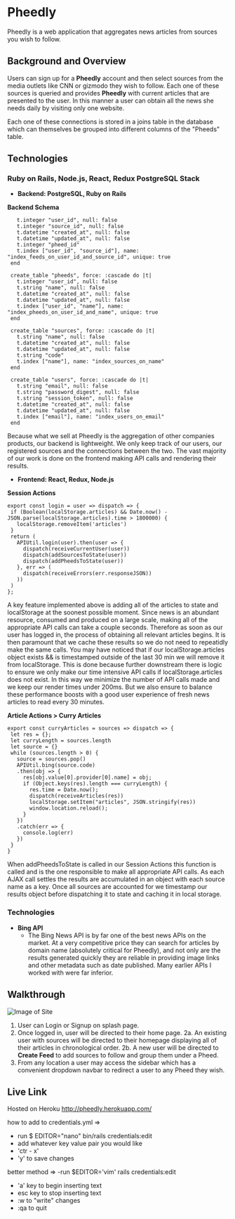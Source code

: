 # Pheedly
Pheedly is a web application that aggregates news articles from sources you wish to follow.

## Background and Overview

Users can sign up for a **Pheedly** account and then select sources from the media outlets like CNN or gizmodo they wish to follow. Each one of these sources is queried and provides **Pheedly** with current articles that are presented to the user. In this manner a user can obtain all the news she needs daily by visiting only one website.

Each one of these connections is stored in a joins table in the database which can themselves be grouped into different columns of the "Pheeds" table.


## Technologies

 ### Ruby on Rails, Node.js, React, Redux PostgreSQL Stack
 
 - **Backend: PostgreSQL, Ruby on Rails**
 
**Backend Schema**
 ``` create_table "feeds", force: :cascade do |t|
    t.integer "user_id", null: false
    t.integer "source_id", null: false
    t.datetime "created_at", null: false
    t.datetime "updated_at", null: false
    t.integer "pheed_id"
    t.index ["user_id", "source_id"], name: "index_feeds_on_user_id_and_source_id", unique: true
  end

  create_table "pheeds", force: :cascade do |t|
    t.integer "user_id", null: false
    t.string "name", null: false
    t.datetime "created_at", null: false
    t.datetime "updated_at", null: false
    t.index ["user_id", "name"], name: "index_pheeds_on_user_id_and_name", unique: true
  end

  create_table "sources", force: :cascade do |t|
    t.string "name", null: false
    t.datetime "created_at", null: false
    t.datetime "updated_at", null: false
    t.string "code"
    t.index ["name"], name: "index_sources_on_name"
  end

  create_table "users", force: :cascade do |t|
    t.string "email", null: false
    t.string "password_digest", null: false
    t.string "session_token", null: false
    t.datetime "created_at", null: false
    t.datetime "updated_at", null: false
    t.index ["email"], name: "index_users_on_email"
  end
```

Because what we sell at Pheedly is the aggregation of other companies products, our backend is lightweight. We only keep track of our users, our registered sources and the connections between the two. The vast majority of our work is done on the frontend making API calls and rendering their results.
 
 -  **Frontend: React, Redux, Node.js**
 
 **Session Actions**
 ```  
export const login = user => dispatch => {
  if (Boolean(localStorage.articles) && Date.now() - JSON.parse(localStorage.articles).time > 1800000) {
    localStorage.removeItem('articles')
  }
  return (  
    APIUtil.login(user).then(user => {
      dispatch(receiveCurrentUser(user))
      dispatch(addSourcesToState(user))
      dispatch(addPheedsToState(user))
    }, err => (
      dispatch(receiveErrors(err.responseJSON))
    ))
  )
};
```
A key feature implemented above is adding all of the articles to state and localStorage at the soonest possible moment. Since news is an abundant resource, consumed and produced on a large scale, making all of the appropriate API calls can take a couple seconds. Therefore as soon as our user has logged in, the process of obtaining all relevant articles begins. It is then paramount that we cache these results so we do not need to repeatidly make the same calls. You may have noticed that if our localStorage.articles object exists && is timestamped outside of the last 30 min we will remove it from localStorage. This is done because further downstream there is logic to ensure we only make our time intensive API calls if localStorage.articles does not exist. In this way we minimize the number of API calls made and we keep our render times under 200ms. But we also ensure to balance these performance boosts with a good user experience of fresh news articles to read every 30 minutes.

 **Article Actions > Curry Articles**
 ```
 export const curryArticles = sources => dispatch => {
  let res = {};
  let curryLength = sources.length
  let source = {}
  while (sources.length > 0) {
    source = sources.pop()
    APIUtil.bing(source.code)
    .then(obj => {
      res[obj.value[0].provider[0].name] = obj;
      if (Object.keys(res).length === curryLength) {
        res.time = Date.now();
        dispatch(receiveArticles(res))
        localStorage.setItem("articles", JSON.stringify(res))
        window.location.reload();
      }
    })
    .catch(err => {
      console.log(err)
    })
  }
}
 ```
When addPheedsToState is called in our Session Actions this function is called and is the one responsible to make all appropriate API calls. As each AJAX call settles the results are accumulated in an object with each source name as a key. Once all sources are accounted for we timestamp our results object before dispatching it to state and caching it in local storage.

 ### Technologies
  - **Bing API**
	 - The Bing News API is by far one of the best news APIs on the market. At a very competitive price they can search for articles by domain name (absolutely 	critical for Pheedly), and not only are the results generated quickly they are reliable in providing image links and other metadata such as date published. Many earlier APIs I worked with were far inferior.

## Walkthrough
![Image of Site](https://github.com/pr0grara/pheedly/blob/master/screen_shot_2020-07-10_at_11.09.58_am.png)
 1. User can Login or Signup on splash page.
 2. Once logged in, user will be directed to their home page.
 2a. An existing user with sources will be directed to their homepage displaying all of their articles in chronological order.
 2b. A new user will be directed to **Create Feed** to add sources to follow and group them under a Pheed.
 3. From any location a user may access the sidebar which has a convenient dropdown navbar to redirect a user to any Pheed they wish.
 
 ## Live Link
 Hosted on Heroku
 http://pheedly.herokuapp.com/


how to add to credentials.yml =>
  - run $ EDITOR="nano" bin/rails credentials:edit
  - add whatever key value pair you would like
  - 'ctr - x'
  - 'y' to save changes
  
  better method =>
  -run $EDITOR='vim' rails credentials:edit
  - 'a' key to begin inserting text
  - esc key to stop inserting text
  - :w to "write" changes
  - :qa to quit
